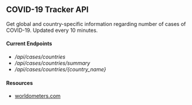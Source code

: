 ## COVID-19 Tracker API
Get global and country-specific information regarding number of cases of COVID-19. Updated every 10 minutes.


#### Current Endpoints 
- _/api/cases/countries_
- _/api/cases/countries/summary_
- _/api/cases/countries/{country_name}_

#### Resources
- [worldometers.com](https://www.worldometers.info/coronavirus/)